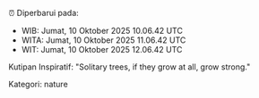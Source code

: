 ⏰ Diperbarui pada:
- WIB: Jumat, 10 Oktober 2025 10.06.42 UTC
- WITA: Jumat, 10 Oktober 2025 11.06.42 UTC
- WIT: Jumat, 10 Oktober 2025 12.06.42 UTC

Kutipan Inspiratif:
"Solitary trees, if they grow at all, grow strong."


Kategori: nature

